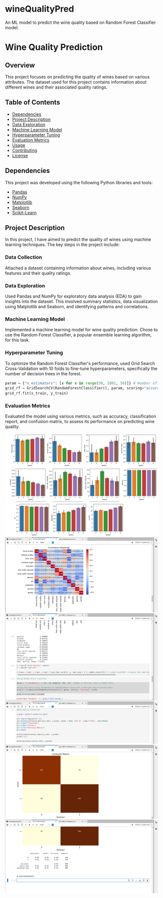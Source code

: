 # wineQualityPred
An ML model to predict the wine quality based on Random Forest Classifier model.

# Wine Quality Prediction

## Overview

This project focuses on predicting the quality of wines based on various attributes. The dataset used for this project contains information about different wines and their associated quality ratings.

## Table of Contents

- [Dependencies](#dependencies)
- [Project Description](#project-description)
- [Data Exploration](#data-exploration)
- [Machine Learning Model](#machine-learning-model)
- [Hyperparameter Tuning](#hyperparameter-tuning)
- [Evaluation Metrics](#evaluation-metrics)
- [Usage](#usage)
- [Contributing](#contributing)
- [License](#license)

## Dependencies

This project was developed using the following Python libraries and tools:

- [Pandas](https://pandas.pydata.org/)
- [NumPy](https://numpy.org/)
- [Matplotlib](https://matplotlib.org/)
- [Seaborn](https://seaborn.pydata.org/)
- [Scikit-Learn](https://scikit-learn.org/stable/)

## Project Description

In this project, I have aimed to predict the quality of wines using machine learning techniques. The key steps in the project include:

### Data Collection

Attached a dataset containing information about wines, including various features and their quality ratings.

### Data Exploration

Used Pandas and NumPy for exploratory data analysis (EDA) to gain insights into the dataset. This involved summary statistics, data visualization using Matplotlib and Seaborn, and identifying patterns and correlations.

### Machine Learning Model

Implemented a machine learning model for wine quality prediction. Chose to use the Random Forest Classifier, a popular ensemble learning algorithm, for this task.

### Hyperparameter Tuning

To optimize the Random Forest Classifier's performance, used Grid Search Cross-Validation with 10 folds to fine-tune hyperparameters, specifically the number of decision trees in the forest.

```python
param = {"n_estimators": [x for x in range(50, 1001, 50)]} # Number of decision trees in Random Forest
grid_rf = GridSearchCV(RandomForestClassifier(), param, scoring="accuracy", cv=10)
grid_rf.fit(x_train, y_train)
```

### Evaluation Metrics

Evaluated the model using various metrics, such as accuracy, classification report, and confusion matrix, to assess its performance on predicting wine quality.

![Wine Glasses](w1.png)
![Wine Glasses](w2.png)
![Wine Glasses](w3.png)
![Wine Glasses](w4.png)
![Wine Glasses](w5.png)
![Wine Glasses](w6.png)
![Wine Glasses](w7.png)
![Wine Glasses](w8.png)
